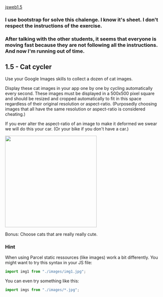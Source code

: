 [jsweb1.5](https://vieuxloupgris.github.io/jsweb1.5/)
### I use bootstrap for solve this chalenge. I know it's sheet. I don't respect the instructions of the exercise.
### After talking with the other students, it seems that everyone is moving fast because they are not following all the instructions. And now I'm running out of time.

## 1.5 - Cat cycler

Use your Google Images skills to collect a dozen of cat images.

Display these cat images in your app one by one by cycling automatically every second. These images must be displayed in a 500x500 pixel square and should be resized and cropped automatically to fit in this space regardless of their original resolution or aspect-ratio. (Purposedly choosing images that all have the same resolution or aspect-ratio is considered cheating.)

If you ever alter the aspect-ratio of an image to make it deformed we swear we will do this your car. (Or your bike if you don't have a car.)

<img src="./car.png" width="300px">

Bonus: Choose cats that are really really cute.

### Hint

When using Parcel static ressources (like images) work a bit differently. You might want to try this syntax in your JS file:

```javascript
import img1 from "./images/img1.jpg";
```

You can even try something like this:

```javascript
import imgs from "./images/*.jpg";
```
